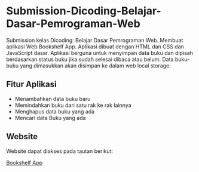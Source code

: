 # Submission-Dicoding-Belajar-Dasar-Pemrograman-Web
Submission kelas Dicoding: Belajar Dasar Pemrograman Web. Membuat aplikasi Web Bookshelf App. Aplikasi dibuat dengan HTML dan CSS dan JavaScript dasar. Aplikasi berguna untuk menyimpan data buku dan dipisah berdasarkan status buku jika sudah selesai dibaca atau belum. Data buku-buku yang dimasukkan akan disimpan ke dalam web local storage.

## Fitur Aplikasi
- Menambahkan data buku baru
- Memindahkan buku dari satu rak ke rak lainnya
- Menghapus data buku yang ada
- Mencari data Buku yang ada


## Website
Website dapat diakses pada tautan berikut:

[Bookshelf App](https://warrenpolandra.github.io/Submission-Dicoding-Belajar-Membuat-Front-End-Web-Pemula/)
